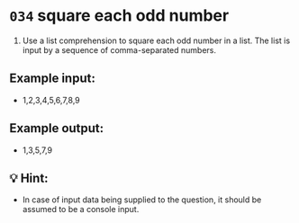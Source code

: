 # `034` square each odd number

1. Use a list comprehension to square each odd number in a list. The list is input by a sequence of comma-separated numbers.

## Example input:

+ 1,2,3,4,5,6,7,8,9

## Example output:

+ 1,3,5,7,9

## 💡 Hint:

+ In case of input data being supplied to the question, it should be assumed to be a console input.